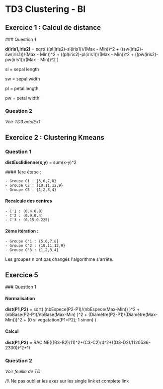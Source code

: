 # TD3 Clustering - BI

## Exercice 1 : Calcul de distance

### Question 1

__d(iris1,iris2)__ = sqrt( ((sl(iris2)-sl(iris1))/(Max - Min))^2 + ((sw(iris2)-sw(iris1))/(Max - Min))^2 + ((pl(iris2)-pl(iris1))/(Max - Min))^2 + ((pw(iris2)-pw(iris1))/(Max - Min))^2 )


sl = sepal length

sw = sepal width

pl = petal length

pw = petal width


### Question 2

*Voir TD3.ods/Ex1*

## Exercice 2 : Clustering Kmeans

### Question 1

__distEuclidienne(x,y)__ = sum(x-y)^2

#### 1ère étape :

	- Groupe C1 : {5,6,7,8}
	- Groupe C2 : {10,11,12,9}
	- Groupe C3 : {1,2,3,4}

#### Recalcule des centres
	
	- C'1 : (0.4,0.8)
	- C'2 : (0.9,0.4)
	- C'3 : (0.15,0.225)

#### 2ème itération :

	- Groupe C'1 : {5,6,7,8}
	- Groupe C'2 : {10,11,12,9}
	- Groupe C'3 : {1,2,3,4}

Les groupes n'ont pas changés l'algorithme s'arrête.

## Exercice 5

### Question 1

#### Normalisation

__dist(P1,P2)__ = sqrt( (nbEspece(P2-P1)/(nbEspece(Max-Min)) )^2 + (nbBase(P2-P1)/nbBase(Max-Min) )^2 + (Diamètre(P2-P1)/(Diamètre(Max-Min)))^2 + (0 si vegatation(P1=P2); 1 sinon) )

#### Calcul

__dist(P1,P2)__ = RACINE(((B3-B2)/11)^2+(C3-C2)/4^2+((D3-D2)/(120536-2300))^2+1)

### Question 2

*Voir feuille de TD*

/!\ Ne pas oublier les axes sur les single link et complete link